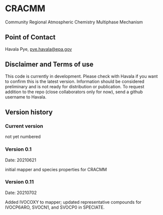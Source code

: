 # CRACMM
Community Regional Atmospheric Chemistry Multiphase Mechanism

## Point of Contact
Havala Pye, pye.havala@epa.gov

## Disclaimer and Terms of use
This code is currently in development. Please check with Havala if you want to confirm this is the latest version. Information should be considered preliminary and is not ready for distribution or publication. To request addition to the repo (close collaborators only for now), send a github username to Havala.

## Version history

### Current version
not yet numbered

### Version 0.1 
Date: 20210621

initial mapper and species properties for CRACMM

### Version 0.11
Date: 20210702

Added IVOCOXY to mapper; updated representative compounds for IVOCP6ARO, SVOCN1, and SVOCP0 in SPECIATE.